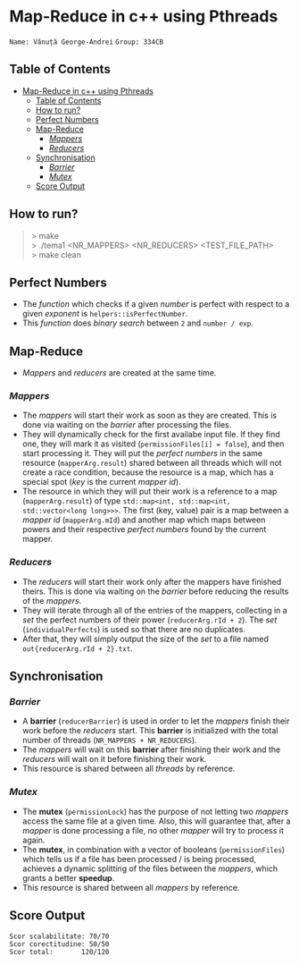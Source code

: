# Map-Reduce in c++ using Pthreads

`Name: Vănuță George-Andrei`
`Group: 334CB`

## Table of Contents

- [Map-Reduce in c++ using Pthreads](#map-reduce-in-c-using-pthreads)
  - [Table of Contents](#table-of-contents)
  - [How to run?](#how-to-run)
  - [Perfect Numbers](#perfect-numbers)
  - [Map-Reduce](#map-reduce)
    - [*Mappers*](#mappers)
    - [*Reducers*](#reducers)
  - [Synchronisation](#synchronisation)
    - [*Barrier*](#barrier)
    - [*Mutex*](#mutex)
  - [Score Output](#score-output)

## How to run?

> \> make \
> \> ./tema1 <NR_MAPPERS> <NR_REDUCERS> <TEST_FILE_PATH> \
> \> make clean

## Perfect Numbers

- The *function* which checks if a given *number* is perfect with respect to a
given *exponent* is `helpers::isPerfectNumber`.
- This *function* does *binary search* between `2` and `number / exp`.

## Map-Reduce

- *Mappers* and *reducers* are created at the same time.

### *Mappers*

- The *mappers* will start their work as soon as they are created. This is done
via waiting on the *barrier* after processing the files.
- They will dynamically check for the first availabe input file. If they find one,
they will mark it as visited (`permissionFiles[i] = false`), and then start
processing it. They will put the *perfect numbers* in the same resource
(`mapperArg.result`) shared between all threads which will not create a
race condition, because the resource is a map, which has a special spot
(*key* is the current *mapper id*).
- The resource in which they will put their work is a reference to a map
(`mapperArg.result`) of type `std::map<int, std::map<int, std::vector<long long>>>`.
The first (key, value) pair is a map between a *mapper id* (`mapperArg.mId`) and another
map which maps between powers and their respective *perfect numbers* found by
the current mapper.

### *Reducers*

- The *reducers* will start their work only after the mappers have finished theirs.
This is done via waiting on the *barrier* before reducing the results of the *mappers*.
- They will iterate through all of the entries of the mappers, collecting in a *set*
the perfect numbers of their power (`reducerArg.rId + 2`). The *set* (`individualPerfects`)
is used so that there are no duplicates.
- After that, they will simply output the size of the *set* to a file named
`out{reducerArg.rId + 2}.txt`.

## Synchronisation

### *Barrier*

- A **barrier** (`reducerBarrier`) is used in order to let the *mappers* finish their
work before the *reducers* start. This **barrier** is initialized with the total number
of threads (`NR_MAPPERS + NR_REDUCERS`).
- The *mappers* will wait on this **barrier** after finishing their work and the *reducers*
 will wait on it before finishing their work.
- This resource is shared between all *threads* by reference.

### *Mutex*

- The **mutex** (`permissionLock`) has the purpose of not letting two *mappers* access
the same file at a given time. Also, this will guarantee that, after a *mapper* is done
processing a file, no other *mapper* will try to process it again.
- The **mutex**, in combination with a vector of booleans (`permissionFiles`) which tells us if
a file has been processed / is being processed, achieves a dynamic splitting of the files
between the *mappers*, which grants a better **speedup**.
- This resource is shared between all *mappers* by reference.

## Score Output

`Scor scalabilitate: 70/70` \
`Scor corectitudine: 50/50` \
`Scor total:       120/120`
